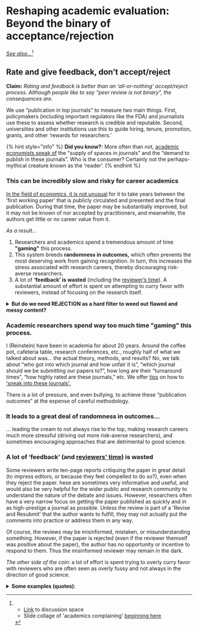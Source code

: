 # Reshaping academic evaluation: Beyond the binary of acceptance/rejection

[_See also..._](#user-content-fn-1)[^1]

## Rate and give feedback, don’t accept/reject

**Claim:** _Rating and feedback is better than an ‘all-or-nothing’ accept/reject process. Although people like to say “peer review is not binary”, the consequences are._

We use “publication in top journals” to measure two main things. First, policymakers (including important regulators like the FDA) and journalists use these to assess whether research is credible and reputable. Second, universities and other institutions use this to guide hiring, tenure, promotion, grants, and other ‘rewards for researchers.’

{% hint style="info" %}
**Did you know?:** More often than not, [academic economists speak of](https://twitter.com/search?q=%22Yes%20I%20always%20found%20it%20bizarre%20that%20we%20talk%20about%20the%20%E2%80%9Csupply%E2%80%9D%20of%20spots%20in%20coveted%20journals%20vs%20the%20%E2%80%9Cdemand%E2%80%9D%20for%20publishing%20there%22\&src=typed\_query) the "supply of spaces in journals” and the “demand to publish in these journals”. Who is the consumer? Certainly not the perhaps-mythical creature known as the ‘reader’.
{% endhint %}

### This can be incredibly slow and risky for career academics

[In the field of economics, it is not unusual](https://www.nber.org/papers/w29147) for it to take years between the ‘first working paper’ that is publicly circulated and presented and the final publication. During that time, the paper may be substantially improved, but it may not be known of nor accepted by practitioners, and meanwhile, the authors get little or no career value from it.

_As a result…_

1. Researchers and academics spend a tremendous amount of time **"gaming"** this process.
2. This system breeds **randomness in outcomes,** which often prevents the most deserving work from gaining recognition. In turn, this increases the stress associated with research careers, thereby discouraging risk-averse researchers.
3. A lot of **‘feedback’ is wasted** (including the [reviewer’s time](https://www.aje.com/arc/peer-review-process-15-million-hours-lost-time/)). A substantial amount of effort is spent on attempting to curry favor with reviewers, instead of focusing on the research itself.

<details>

<summary><strong>But do we need REJECTION as a hard filter to weed out flawed and messy content?</strong></summary>

Perhaps not. We are accustomed to using ratings as filters in our daily lives. Readers, grantmakers, and policymakers can set their own threshold. They could disregard papers and projects that fail to meet, for instance, a standard of at least two peer reviews, an average accuracy rating above 3, and an average impact rating exceeding 4.

</details>

### Academic researchers spend way too much time "gaming" this process.

I (Reinstein) have been in academia for about 20 years. Around the coffee pot, cafeteria table, research conferences, etc., roughly half of what we talked about was... the actual theory, methods, and results? No, we talk about “who got into which journal and how unfair it is”, “which journal should we be submitting our papers to?”, how long are their “turnaround times”, “how highly rated are these journals,” etc. We offer [tips](https://twitter.com/search?q=%22%20how%20to%20strategically%20please%20referees%20and%20sneak%20it%20into%20journals%22\&src=typed\_query) on how to [‘sneak into these journals’.](https://twitter.com/GivingTools/status/1188786422381268992)

There is a lot of pressure, and even bullying, to achieve these “publication outcomes” at the expense of careful methodology.

### It leads to a great deal of randomness in outcomes...

... leading the cream to not always rise to the top, making research careers much more stressful (driving out more risk-averse researchers), and sometimes encouraging approaches that are detrimental to good science.

### A lot of **‘feedback’** (and [reviewers' time](https://www.aje.com/arc/peer-review-process-15-million-hours-lost-time/)) **is wasted**

Some reviewers write ten-page reports critiquing the paper in great detail (to impress editors, or because they feel compelled to do so?), even when they reject the paper. hese are sometimes very informative and useful, and would also be very helpful for the wider public and research community to understand the nature of the debate and issues. However, researchers often have a very narrow focus on getting the paper published as quickly and in as high-prestige a journal as possible. Unless the review is part of a 'Revise and Resubmit' that the author wants to fulfill, they may not actually put the comments into practice or address them in any way.

Of course, the reviews may be misinformed, mistaken, or misunderstanding something. However, if the paper is rejected (even if the reviewer themself was positive about the paper), the author has no opportunity or incentive to respond to them. Thus the misinformed reviewer may remain in the dark.

_The other side of the coin_: a lot of effort is spent trying to overly curry favor with reviewers who are often seen as overly fussy and not always in the direction of good science.

<details>

<summary><strong>Some examples (quotes)</strong>:</summary>

Paola Masuzzo; “I was told that publishing in Nature/Cell/Science was more important than everything else.”

Anonymous; "This game takes away the creativity, the risk, the ‘right to fail’. This last item is for me, personally, very important and often underestimated. Science is mostly messy. Whoever tells us otherwise, is not talking about Science.”

</details>

[^1]: * [Link](https://docs.google.com/document/d/1GFISlF5TieCuA6jDYkYlNWaEpuEYrr\_zTmaVpTfBg4A/edit#heading=h.e1wqoks5tivx) to discussion space

    <!---->

    * Slide collage of 'academics complaining' [beginning here](https://docs.google.com/presentation/d/194u2NNvFSvc3IOfQwIrF5d4W3eFyW9GXrw\_igWQOS3g/edit#slide=id.g15b6b3080d0\_0\_521)
